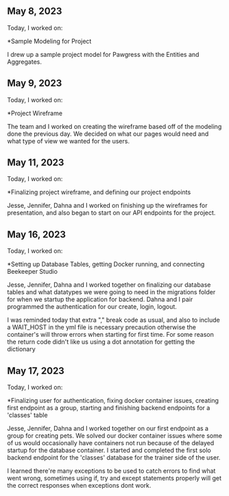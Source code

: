 ## May 8, 2023
Today, I worked on:

*Sample Modeling for Project

I drew up a sample project model for Pawgress with the Entities and Aggregates.

## May 9, 2023
Today, I worked on:

*Project Wireframe

The team and I worked on creating the wireframe based off of the modeling done the previous day.  We decided on what our pages would need and what type of view we wanted for the users.


## May 11, 2023
Today, I worked on:

*Finalizing project wireframe, and defining our project endpoints

Jesse, Jennifer, Dahna and I worked on finishing up the wireframes for presentation, and also began to start on our API endpoints for the project.

## May 16, 2023
Today, I worked on:

*Setting up Database Tables, getting Docker running, and connecting Beekeeper Studio

Jesse, Jennifer, Dahna and I worked together on finalizing our database tables and what datatypes we were going to need in the migrations folder for when we startup the application for backend.
Dahna and I pair programmed the authentication for our create, login, logout.

I was reminded today that extra "," break code as usual, and also to include a WAIT_HOST in the yml file is necessary precaution otherwise the container's will throw errors when starting for first time.  For some reason the return code didn't like us using a dot annotation for getting the dictionary

## May 17, 2023
Today, I worked on:

*Finalizing user for authentication, fixing docker container issues, creating first endpoint as a group, starting and finishing backend endpoints for a 'classes' table

Jesse, Jennifer, Dahna and I worked together on our first endpoint as a group for creating pets.  We solved our docker container issues where some of us would occasionally have containers not run because of the delayed startup for the database container.  I started and completed the first solo backend endpoint for the 'classes' database for the trainer side of the user.

I learned there're many exceptions to be used to catch errors to find what went wrong, sometimes using if, try and except statements properly will get the correct responses when exceptions dont work.

